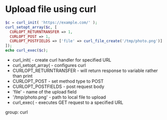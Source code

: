 # Upload file using curl

```php
$c = curl_init( 'https://example.com/' );
curl_setopt_array($c, [
  CURLOPT_RETURNTRANSFER => 1,
  CURLOPT_POST => 1,
  CURLOPT_POSTFIELDS => ['file' => curl_file_create('/tmp/photo.png')]
]);
echo curl_exec($c);
```

- curl_init( - create curl handler for specified URL
- curl_setopt_array( - configures curl
- CURLOPT_RETURNTRANSFER - will return response to variable rather than print
- CURLOPT_POST - set method type to POST
- CURLOPT_POSTFIELDS - post request body
- 'file' - name of the upload field
- '/tmp/photo.png' - path to local file to upload
- curl_exec( - executes GET request to a specified URL

group: curl
